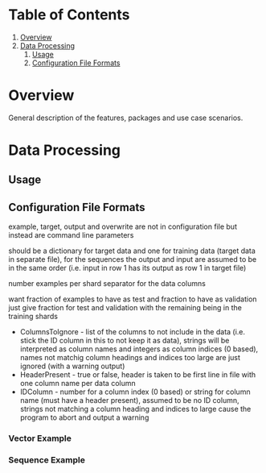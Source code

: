 # Table of Contents

1. [Overview](#overview)
2. [Data Processing](#data-processing)
    1. [Usage](#data-proc-usage)
    2. [Configuration File Formats](#data-proc-configuration-file-formats)

<a name="overview"></a>
# Overview

General description of the features, packages and use case scenarios.

<a name="data-processing"></a>
# Data Processing

<a name="data-proc-usage"></a>
## Usage

<a name="data-proc-configuration-file-formats"></a>
## Configuration File Formats

example, target, output and overwrite are not in configuration file but instead are command line parameters

should be a dictionary for target data and one for training data (target data in separate file), for the sequences the output and input are assumed to be in the same order (i.e. input in row 1 has its output as row 1 in target file)

number examples per shard
separator for the data columns

want fraction of examples to have as test and fraction to have as validation
just give fraction for test and validation with the remaining being in the training shards

- ColumnsToIgnore - list of the columns to not include in the data (i.e. stick the ID column in this to not keep it as data), strings will be interpreted as column names and integers as column indices (0 based), names not matchig column headings and indices too large are just ignored (with a warning output)
- HeaderPresent - true or false, header is taken to be first line in file with one column name per data column
- IDColumn - number for a column index (0 based) or string for column name (must have a header present), assumed to be no ID column, strings not matching a column heading and indices to large cause the program to abort and output a warning

### Vector Example

### Sequence Example
